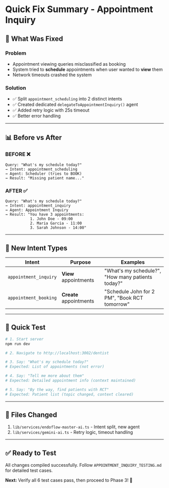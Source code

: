 # Quick Fix Summary - Appointment Inquiry

## 🔧 **What Was Fixed**

### Problem
- Appointment viewing queries misclassified as booking
- System tried to **schedule** appointments when user wanted to **view** them
- Network timeouts crashed the system

### Solution
- ✅ Split `appointment_scheduling` into 2 distinct intents
- ✅ Created dedicated `delegateToAppointmentInquiry()` agent
- ✅ Added retry logic with 25s timeout
- ✅ Better error handling

---

## 📊 **Before vs After**

### BEFORE ❌
```
Query: "What's my schedule today?"
→ Intent: appointment_scheduling
→ Agent: Scheduler (tries to BOOK)
→ Result: "Missing patient name..."
```

### AFTER ✅
```
Query: "What's my schedule today?"
→ Intent: appointment_inquiry
→ Agent: Appointment Inquiry
→ Result: "You have 3 appointments:
           1. John Doe - 09:00
           2. Maria Garcia - 11:00
           3. Sarah Johnson - 14:00"
```

---

## 🎯 **New Intent Types**

| Intent | Purpose | Examples |
|--------|---------|----------|
| `appointment_inquiry` | **View** appointments | "What's my schedule?", "How many patients today?" |
| `appointment_booking` | **Create** appointments | "Schedule John for 2 PM", "Book RCT tomorrow" |

---

## 🧪 **Quick Test**

```bash
# 1. Start server
npm run dev

# 2. Navigate to http://localhost:3002/dentist

# 3. Say: "What's my schedule today?"
# Expected: List of appointments (not error)

# 4. Say: "Tell me more about them"
# Expected: Detailed appointment info (context maintained)

# 5. Say: "By the way, find patients with RCT"
# Expected: Patient list (topic changed, context cleared)
```

---

## 📁 **Files Changed**

1. `lib/services/endoflow-master-ai.ts` - Intent split, new agent
2. `lib/services/gemini-ai.ts` - Retry logic, timeout handling

---

## ✅ **Ready to Test**

All changes compiled successfully. Follow `APPOINTMENT_INQUIRY_TESTING.md` for detailed test cases.

**Next:** Verify all 6 test cases pass, then proceed to Phase 3! 🚀
